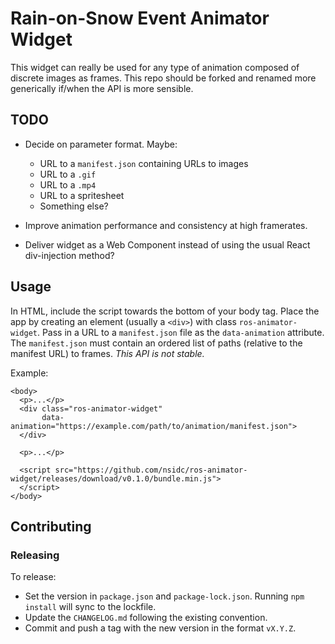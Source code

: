 # Rain-on-Snow Event Animator Widget

This widget can really be used for any type of animation composed of discrete
images as frames. This repo should be forked and renamed more generically
if/when the API is more sensible.


## TODO

- Decide on parameter format. Maybe:
  - URL to a `manifest.json` containing URLs to images
  - URL to a `.gif`
  - URL to a `.mp4`
  - URL to a spritesheet
  - Something else?

- Improve animation performance and consistency at high framerates.

- Deliver widget as a Web Component instead of using the usual React
  div-injection method?


## Usage

In HTML, include the script towards the bottom of your body tag. Place the app
by creating an element (usually a `<div>`) with class `ros-animator-widget`.
Pass in a URL to a `manifest.json` file as the `data-animation` attribute. The
`manifest.json` must contain an ordered list of paths (relative to the manifest
URL) to frames. *This API is not stable.*

Example:

```
<body>
  <p>...</p>
  <div class="ros-animator-widget"
       data-animation="https://example.com/path/to/animation/manifest.json">
  </div>

  <p>...</p>

  <script src="https://github.com/nsidc/ros-animator-widget/releases/download/v0.1.0/bundle.min.js">
  </script>
</body>
```


## Contributing

### Releasing

To release:

* Set the version in `package.json` and `package-lock.json`. Running `npm
  install` will sync to the lockfile.
* Update the `CHANGELOG.md` following the existing convention.
* Commit and push a tag with the new version in the format `vX.Y.Z`.

